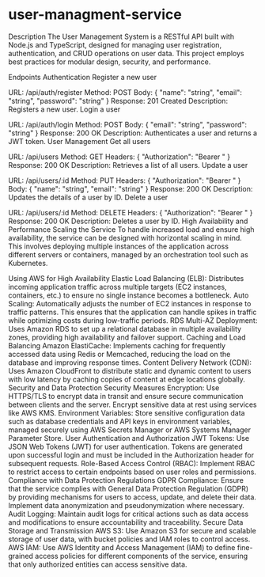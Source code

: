 # user-managment-service

Description
The User Management System is a RESTful API built with Node.js and TypeScript, designed for managing user registration, authentication, and CRUD operations on user data. This project employs best practices for modular design, security, and performance.

Endpoints
Authentication
Register a new user

URL: /api/auth/register
Method: POST
Body: { "name": "string", "email": "string", "password": "string" }
Response: 201 Created
Description: Registers a new user.
Login a user

URL: /api/auth/login
Method: POST
Body: { "email": "string", "password": "string" }
Response: 200 OK
Description: Authenticates a user and returns a JWT token.
User Management
Get all users

URL: /api/users
Method: GET
Headers: { "Authorization": "Bearer <token>" }
Response: 200 OK
Description: Retrieves a list of all users.
Update a user

URL: /api/users/:id
Method: PUT
Headers: { "Authorization": "Bearer <token>" }
Body: { "name": "string", "email": "string" }
Response: 200 OK
Description: Updates the details of a user by ID.
Delete a user

URL: /api/users/:id
Method: DELETE
Headers: { "Authorization": "Bearer <token>" }
Response: 200 OK
Description: Deletes a user by ID.
High Availability and Performance
Scaling the Service
To handle increased load and ensure high availability, the service can be designed with horizontal scaling in mind. This involves deploying multiple instances of the application across different servers or containers, managed by an orchestration tool such as Kubernetes.

Using AWS for High Availability
Elastic Load Balancing (ELB): Distributes incoming application traffic across multiple targets (EC2 instances, containers, etc.) to ensure no single instance becomes a bottleneck.
Auto Scaling: Automatically adjusts the number of EC2 instances in response to traffic patterns. This ensures that the application can handle spikes in traffic while optimizing costs during low-traffic periods.
RDS Multi-AZ Deployment: Uses Amazon RDS to set up a relational database in multiple availability zones, providing high availability and failover support.
Caching and Load Balancing
Amazon ElastiCache: Implements caching for frequently accessed data using Redis or Memcached, reducing the load on the database and improving response times.
Content Delivery Network (CDN): Uses Amazon CloudFront to distribute static and dynamic content to users with low latency by caching copies of content at edge locations globally.
Security and Data Protection
Security Measures
Encryption: Use HTTPS/TLS to encrypt data in transit and ensure secure communication between clients and the server. Encrypt sensitive data at rest using services like AWS KMS.
Environment Variables: Store sensitive configuration data such as database credentials and API keys in environment variables, managed securely using AWS Secrets Manager or AWS Systems Manager Parameter Store.
User Authentication and Authorization
JWT Tokens: Use JSON Web Tokens (JWT) for user authentication. Tokens are generated upon successful login and must be included in the Authorization header for subsequent requests.
Role-Based Access Control (RBAC): Implement RBAC to restrict access to certain endpoints based on user roles and permissions.
Compliance with Data Protection Regulations
GDPR Compliance: Ensure that the service complies with General Data Protection Regulation (GDPR) by providing mechanisms for users to access, update, and delete their data. Implement data anonymization and pseudonymization where necessary.
Audit Logging: Maintain audit logs for critical actions such as data access and modifications to ensure accountability and traceability.
Secure Data Storage and Transmission
AWS S3: Use Amazon S3 for secure and scalable storage of user data, with bucket policies and IAM roles to control access.
AWS IAM: Use AWS Identity and Access Management (IAM) to define fine-grained access policies for different components of the service, ensuring that only authorized entities can access sensitive data.
